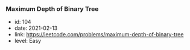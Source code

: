 ### Maximum Depth of Binary Tree

* id: 104
* date: 2021-02-13
* link: https://leetcode.com/problems/maximum-depth-of-binary-tree
* level: Easy
